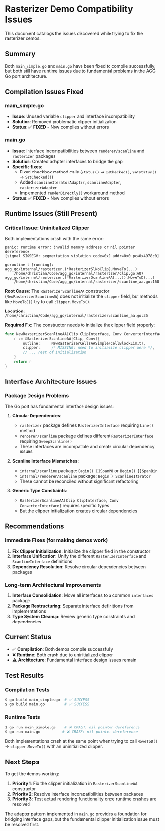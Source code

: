 # Rasterizer Demo Compatibility Issues

This document catalogs the issues discovered while trying to fix the rasterizer demos.

## Summary

Both `main_simple.go` and `main.go` have been fixed to compile successfully, but both still have runtime issues due to fundamental problems in the AGG Go port architecture.

## Compilation Issues Fixed

### main_simple.go
- **Issue**: Unused variable `clipper` and interface incompatibility
- **Solution**: Removed problematic clipper initialization
- **Status**: ✅ **FIXED** - Now compiles without errors

### main.go  
- **Issue**: Interface incompatibilities between `renderer/scanline` and `rasterizer` packages
- **Solution**: Created adapter interfaces to bridge the gap
- **Specific fixes**:
  - Fixed checkbox method calls (`Status()` → `IsChecked()`, `SetStatus()` → `SetChecked()`)
  - Added `scanlineIteratorAdapter`, `scanlineAdapter`, `rasterizerAdapter`
  - Implemented `renderDirectly()` workaround method
- **Status**: ✅ **FIXED** - Now compiles without errors

## Runtime Issues (Still Present)

### Critical Issue: Uninitialized Clipper
Both implementations crash with the same error:
```
panic: runtime error: invalid memory address or nil pointer dereference
[signal SIGSEGV: segmentation violation code=0x1 addr=0x0 pc=0x4978c0]

goroutine 1 [running]:
agg_go/internal/rasterizer.(*RasterizerSlNoClip).MoveTo(...)
    /home/christian/Code/agg_go/internal/rasterizer/clip.go:607
agg_go/internal/rasterizer.(*RasterizerScanlineAA[...]).MoveToD(...)
    /home/christian/Code/agg_go/internal/rasterizer/scanline_aa.go:168
```

**Root Cause**: The `RasterizerScanlineAA` constructor (`NewRasterizerScanlineAA`) does not initialize the `clipper` field, but methods like `MoveToD()` try to call `clipper.MoveTo()`.

**Location**: `/home/christian/Code/agg_go/internal/rasterizer/scanline_aa.go:35`

**Required Fix**: The constructor needs to initialize the clipper field properly:
```go
func NewRasterizerScanlineAA[Clip ClipInterface, Conv ConverterInterface](cellBlockLimit uint32) *RasterizerScanlineAA[Clip, Conv] {
    r := &RasterizerScanlineAA[Clip, Conv]{
        outline:     NewRasterizerCellsAASimple(cellBlockLimit),
        clipper:     /* MISSING: need to initialize clipper here */,
        // ... rest of initialization
    }
    return r
}
```

## Interface Architecture Issues

### Package Design Problems
The Go port has fundamental interface design issues:

1. **Circular Dependencies**: 
   - `rasterizer` package defines `RasterizerInterface` requiring `Line()` method
   - `renderer/scanline` package defines different `RasterizerInterface` requiring `SweepScanline()`
   - These interfaces are incompatible and create circular dependency issues

2. **Scanline Interface Mismatches**:
   - `internal/scanline` package: `Begin() []SpanP8` or `Begin() []SpanBin`
   - `internal/renderer/scanline` package: `Begin() ScanlineIterator`
   - These cannot be reconciled without significant refactoring

3. **Generic Type Constraints**:
   - `RasterizerScanlineAA[Clip ClipInterface, Conv ConverterInterface]` requires specific types
   - But the clipper initialization creates circular dependencies

## Recommendations

### Immediate Fixes (for making demos work)

1. **Fix Clipper Initialization**: Initialize the clipper field in the constructor
2. **Interface Unification**: Unify the different `RasterizerInterface` and `ScanlineInterface` definitions
3. **Dependency Resolution**: Resolve circular dependencies between packages

### Long-term Architectural Improvements  

1. **Interface Consolidation**: Move all interfaces to a common `interfaces` package
2. **Package Restructuring**: Separate interface definitions from implementations
3. **Type System Cleanup**: Review generic type constraints and dependencies

## Current Status

- ✅ **Compilation**: Both demos compile successfully
- ❌ **Runtime**: Both crash due to uninitialized clipper
- ⚠️ **Architecture**: Fundamental interface design issues remain

## Test Results

### Compilation Tests
```bash
$ go build main_simple.go  # ✅ SUCCESS
$ go build main.go         # ✅ SUCCESS
```

### Runtime Tests
```bash
$ go run main_simple.go    # ❌ CRASH: nil pointer dereference
$ go run main.go          # ❌ CRASH: nil pointer dereference
```

Both implementations crash at the same point when trying to call `MoveToD()` → `clipper.MoveTo()` with an uninitialized clipper.

## Next Steps

To get the demos working:

1. **Priority 1**: Fix the clipper initialization in `RasterizerScanlineAA` constructor
2. **Priority 2**: Resolve interface incompatibilities between packages  
3. **Priority 3**: Test actual rendering functionality once runtime crashes are resolved

The adapter pattern implemented in `main.go` provides a foundation for bridging interface gaps, but the fundamental clipper initialization issue must be resolved first.